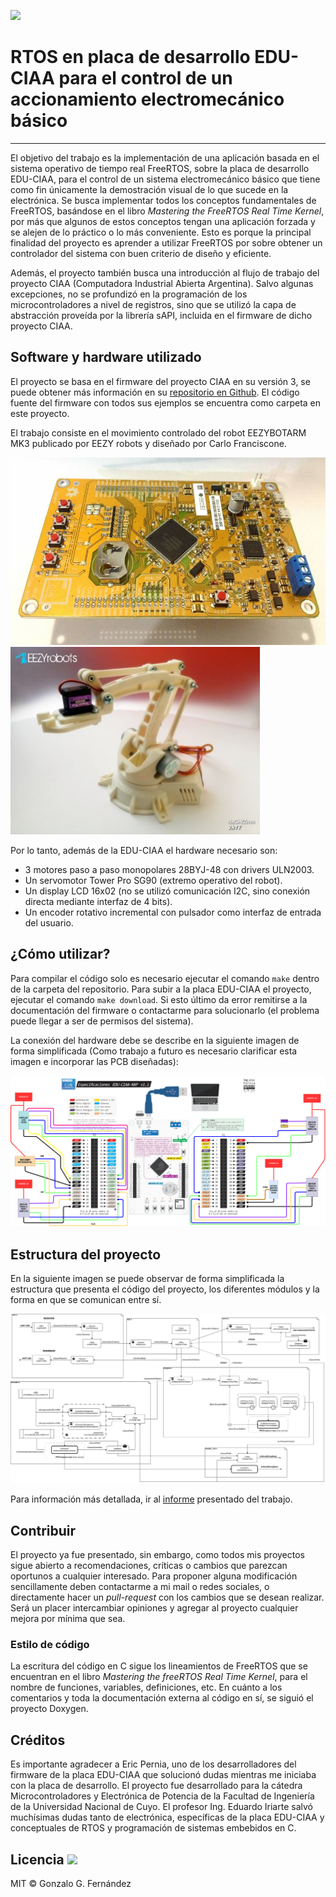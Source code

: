 ![](https://img.shields.io/github/last-commit/FernandezGFG/CIAA-RTOS)
# RTOS en placa de desarrollo EDU-CIAA para el control de un accionamiento electromecánico básico
---

El objetivo del trabajo es la implementación de una aplicación basada en el sistema operativo de tiempo real FreeRTOS, sobre la placa de desarrollo EDU-CIAA, para el control de un sistema electromecánico básico que tiene como fin únicamente la demostración visual de lo que sucede en la electrónica. Se busca implementar todos los conceptos fundamentales de FreeRTOS, basándose en el libro *Mastering the FreeRTOS Real Time Kernel*, por más que algunos de estos conceptos tengan una aplicación forzada y se alejen de lo práctico o lo más conveniente. Esto es porque la principal finalidad del proyecto es aprender a utilizar FreeRTOS por sobre obtener un controlador del sistema con buen criterio de diseño y eficiente.

Además, el proyecto también busca una introducción al flujo de trabajo del proyecto CIAA (Computadora Industrial Abierta Argentina). Salvo algunas excepciones, no se profundizó en la programación de los microcontroladores a nivel de registros, sino que se utilizó la capa de abstracción proveída por la librería sAPI, incluida en el firmware de dicho proyecto CIAA.

## Software y hardware utilizado
El proyecto se basa en el firmware del proyecto CIAA en su versión 3, se puede obtener más información en su [repositorio en Github](https://github.com/epernia/firmware_v3). El código fuente del firmware con todos sus ejemplos se encuentra como carpeta en este proyecto.

El trabajo consiste en el movimiento controlado del robot EEZYBOTARM MK3 publicado por EEZY robots y diseñado por Carlo Franciscone. 

<p float="left">
<img src="docs/edu_ciaa.jpg" alt="edu-ciaa" height="300"/> 
<img src="docs/robot_arm.jpg" alt="robot-arm" height="300"/>
</p>

Por lo tanto, además de la EDU-CIAA el hardware necesario son:

- 3 motores paso a paso monopolares 28BYJ-48 con drivers ULN2003.
- Un servomotor Tower Pro SG90 (extremo operativo del robot).
- Un display LCD 16x02 (no se utilizó comunicación I2C, sino conexión directa mediante interfaz de 4 bits).
- Un encoder rotativo incremental con pulsador como interfaz de entrada del usuario.

## ¿Cómo utilizar?
Para compilar el código solo es necesario ejecutar el comando `make` dentro de la carpeta del repositorio. Para subir a la placa EDU-CIAA el proyecto, ejecutar el comando `make download`. Si esto último da error remitirse a la documentación del firmware o contactarme para solucionarlo (el problema puede llegar a ser de permisos del sistema).

La conexión del hardware debe se describe en la siguiente imagen de forma simplificada (Como trabajo a futuro es necesario clarificar esta imagen e incorporar las PCB diseñadas):

![](docs/conexion_app.png)

## Estructura del proyecto
En la siguiente imagen se  puede observar de forma simplificada la estructura que presenta el código del proyecto, los diferentes módulos y la forma en que se comunican entre sí.

![](docs/diagrama_app.png)

Para información más detallada, ir al [informe](docs/informe/main.pdf) presentado del trabajo.

## Contribuir
El proyecto ya fue presentado, sin embargo, como todos mis proyectos sigue abierto a recomendaciones, críticas o cambios que parezcan oportunos a cualquier interesado. Para proponer alguna modificación sencillamente deben contactarme a mi mail o redes sociales, o directamente hacer un *pull-request* con los cambios que se desean realizar. Será un placer intercambiar opiniones y agregar al proyecto cualquier mejora por mínima que sea.

### Estilo de código
La escritura del código en C sigue los lineamientos de FreeRTOS que se encuentran en el libro *Mastering the freeRTOS Real Time Kernel*, para el nombre de funciones, variables, definiciones, etc. En cuánto a los comentarios y toda la documentación externa al código en sí, se siguió el proyecto Doxygen.

## Créditos
Es importante agradecer a Eric Pernia, uno de los desarrolladores del firmware de la placa EDU-CIAA que solucionó dudas mientras me iniciaba con la placa de desarrollo. El proyecto fue desarrollado para la cátedra Microcontroladores y Electrónica de Potencia de la Facultad de Ingeniería de la Universidad Nacional de Cuyo. El profesor Ing. Eduardo Iriarte salvó muchísimas dudas tanto de electrónica, específicas de la placa EDU-CIAA y conceptuales de RTOS y programación de sistemas embebidos en C.

## Licencia ![](https://img.shields.io/github/license/FernandezGFG/CIAA-RTOS)
MIT © Gonzalo G. Fernández
